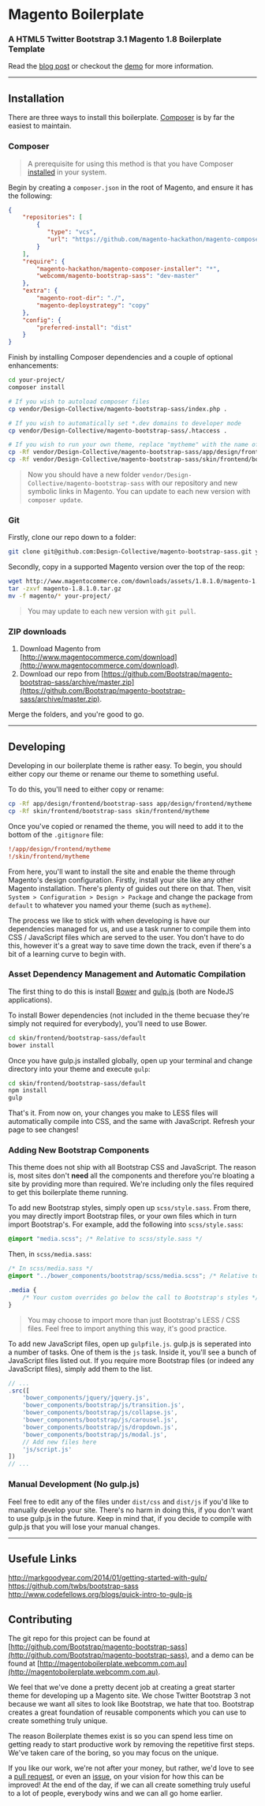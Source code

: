 # Magento Boilerplate
### A HTML5 Twitter Bootstrap 3.1 Magento 1.8 Boilerplate Template

Read the [blog post](http://www.webcomm.com.au/blog/2013/09/introducing-magento-bootstrap-sass-a-twitter-bootstrap-3-powered-html5-mobile-first-starter-theme) or checkout the [demo](http://magentoboilerplate.webcomm.com.au) for more information.

---

## Installation

There are three ways to install this boilerplate. [Composer](http://getcomposer.org) is by far the easiest to maintain.

### Composer

> A prerequisite for using this method is that you have Composer [installed](http://getcomposer.org/doc/00-intro.md#installation-nix) in your system.

Begin by creating a `composer.json` in the root of Magento, and ensure it has the following:

```json
{
    "repositories": [
        {
           "type": "vcs",
           "url": "https://github.com/magento-hackathon/magento-composer-installer"
        }
    ],
    "require": {
        "magento-hackathon/magento-composer-installer": "*",
        "webcomm/magento-bootstrap-sass": "dev-master"
    },
    "extra": {
        "magento-root-dir": "./",
        "magento-deploystrategy": "copy"
    },
    "config": {
        "preferred-install": "dist"
    }
}

```

Finish by installing Composer dependencies and a couple of optional enhancements:

```bash
cd your-project/
composer install

# If you wish to autoload composer files
cp vendor/Design-Collective/magento-bootstrap-sass/index.php .

# If you wish to automatically set *.dev domains to developer mode
cp vendor/Design-Collective/magento-bootstrap-sass/.htaccess .

# If you wish to run your own theme, replace "mytheme" with the name of your theme
cp -Rf vendor/Design-Collective/magento-bootstrap-sass/app/design/frontend/bootstrap-sass app/design/frontend/mytheme
cp -Rf vendor/Design-Collective/magento-bootstrap-sass/skin/frontend/bootstrap-sass skin/frontend/mytheme
```

> Now you should have a new folder `vendor/Design-Collective/magento-bootstrap-sass` with our repository and new symbolic links in Magento. You can update to each new version with `composer update`.

### Git

Firstly, clone our repo down to a folder:

```bash
git clone git@github.com:Design-Collective/magento-bootstrap-sass.git your-project
```

Secondly, copy in a supported Magento version over the top of the reop:

```bash
wget http://www.magentocommerce.com/downloads/assets/1.8.1.0/magento-1.8.1.0.tar.gz
tar -zxvf magento-1.8.1.0.tar.gz
mv -f magento/* your-project/
```

> You may update to each new version with `git pull`.

### ZIP downloads

1. Download Magento from [http://www.magentocommerce.com/download](http://www.magentocommerce.com/download).
2. Download our repo from [https://github.com/Bootstrap/magento-bootstrap-sass/archive/master.zip](https://github.com/Bootstrap/magento-bootstrap-sass/archive/master.zip).

Merge the folders, and you're good to go.

----

## Developing

Developing in our boilerplate theme is rather easy. To begin, you should either copy our theme or rename our theme to something useful.

To do this, you'll need to either copy or rename:

```bash
cp -Rf app/design/frontend/bootstrap-sass app/design/frontend/mytheme
cp -Rf skin/frontend/bootstrap-sass skin/frontend/mytheme
```

Once you've copied or renamed the theme, you will need to add it to the bottom of the `.gitignore` file:

```ini
!/app/design/frontend/mytheme
!/skin/frontend/mytheme
```

From here, you'll want to install the site and enable the theme through Magento's design configuration. Firstly, install your site like any other Magento installation. There's plenty of guides out there on that. Then, visit `System > Configuration > Design > Package` and change the package from `default` to whatever you named your theme (such as `mytheme`).

The process we like to stick with when developing is have our dependencies managed for us, and use a task runner to compile them into CSS / JavaScript files which are served to the user. You don't have to do this, however it's a great way to save time down the track, even if there's a bit of a learning curve to begin with.

### Asset Dependency Management and Automatic Compilation

The first thing to do this is install [Bower](http://bower.io) and [gulp.js](http://gulpjs.com) (both are NodeJS applications).

To install Bower dependencies (not included in the theme becuase they're simply not required for everybody), you'll need to use Bower.

```bash
cd skin/frontend/bootstrap-sass/default
bower install
```

Once you have gulp.js installed globally, open up your terminal and change directory into your theme and execute `gulp`:

```bash
cd skin/frontend/bootstrap-sass/default
npm install
gulp
```

That's it. From now on, your changes you make to LESS files will automatically compile into CSS, and the same with JavaScript. Refresh your page to see changes!

### Adding New Bootstrap Components

This theme does not ship with all Bootstrap CSS and JavaScript. The reason is, most sites don't **need** all the components and therefore you're bloating a site by providing more than required. We're including only the files required to get this boilerplate theme running.

To add new Bootstrap styles, simply open up `scss/style.sass`. From there, you may directly import Bootstrap files, or your own files which in turn import Bootstrap's. For example, add the following into `scss/style.sass`:

```css
@import "media.scss"; /* Relative to scss/style.sass */
```

Then, in `scss/media.sass`:

```css
/* In scss/media.sass */
@import "../bower_components/bootstrap/scss/media.scss"; /* Relative to scss/media.sass */

.media {
    /* Your custom overrides go below the call to Bootstrap's styles */
}
```

> You may choose to import more than just Bootstrap's LESS / CSS files. Feel free to import anything this way, it's good practice.

To add new JavaScript files, open up `gulpfile.js`. gulp.js is seperated into a number of tasks. One of them is the `js` task. Inside it, you'll see a bunch of JavaScript files listed out. If you require more Bootstrap files (or indeed any JavaScript files), simply add them to the list.

```javascript
// ...
.src([
    'bower_components/jquery/jquery.js',
    'bower_components/bootstrap/js/transition.js',
    'bower_components/bootstrap/js/collapse.js',
    'bower_components/bootstrap/js/carousel.js',
    'bower_components/bootstrap/js/dropdown.js',
    'bower_components/bootstrap/js/modal.js',
    // Add new files here
    'js/script.js'
])
// ...
```

### Manual Development (No gulp.js)

Feel free to edit any of the files under `dist/css` and `dist/js` if you'd like to manually develop your site. There's no harm in doing this, if you don't want to use gulp.js in the future. Keep in mind that, if you decide to compile with gulp.js that you will lose your manual changes.

----

## Usefule Links

http://markgoodyear.com/2014/01/getting-started-with-gulp/
https://github.com/twbs/bootstrap-sass
http://www.codefellows.org/blogs/quick-intro-to-gulp-js

## Contributing

The git repo for this project can be found at [http://github.com/Bootstrap/magento-bootstrap-sass](http://github.com/Bootstrap/magento-bootstrap-sass), and a demo can be found at [http://magentoboilerplate.webcomm.com.au](http://magentoboilerplate.webcomm.com.au).

We feel that we've done a pretty decent job at creating a great starter theme for developing up a Magento site. We chose Twitter Bootstrap 3 not because we want all sites to look like Bootstrap, we hate that too. Bootstrap creates a great foundation of reusable components which you can use to create something truly unique.

The reason Boilerplate themes exist is so you can spend less time on getting ready to start productive work by removing the repetitive first steps. We've taken care of the boring, so you may focus on the unique.

If you like our work, we're not after your money, but rather, we'd love to see a [pull request](http://github.com/Bootstrap/magento-bootstrap-sass/pulls), or even an [issue](http://github.com/Bootstrap/magento-bootstrap-sass/issues), on your vision for how this can be improved! At the end of the day, if we can all create something truly useful to a lot of people, everybody wins and we can all go home earlier.
